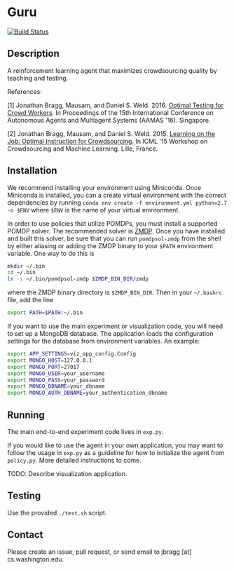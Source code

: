# Guru

[![Build Status](https://travis-ci.org/uwcrowdlab/guru.svg?branch=master)](https://travis-ci.org/uwcrowdlab/guru)

## Description

A reinforcement learning agent that maximizes crowdsourcing quality by teaching and testing.

References:

[1] Jonathan Bragg, Mausam, and Daniel S. Weld. 2016. [Optimal Testing for Crowd Workers](https://www.cs.washington.edu/ai/pubs/bragg-aamas16.pdf). In Proceedings of the 15th International Conference on Autonomous Agents and Multiagent Systems (AAMAS '16). Singapore.

[2] Jonathan Bragg, Mausam, and Daniel S. Weld. 2015. [Learning on the Job: Optimal Instruction for Crowdsourcing](https://www.cs.washington.edu/ai/pubs/bragg-icml15.pdf). In ICML '15 Workshop on Crowdsourcing and Machine Learning. Lille, France.

## Installation

We recommend installing your environment using Miniconda. Once Miniconda is installed, you can a create virtual environment with the correct dependencies by running
```conda env create -f environment.yml python=2.7 -n $ENV```
where `$ENV` is the name of your virtual environment.

In order to use policies that utilize POMDPs, you must install a supported POMDP solver. The recommended solver is [ZMDP](https://github.com/trey0/zmdp). Once you have installed and built this solver, be sure that you can run `pomdpsol-zmdp` from the shell by either aliasing or adding the ZMDP binary to your `$PATH` environment variable. One way to do this is
```bash
mkdir ~/.bin
cd ~/.bin
ln -s ~/.bin/pomdpsol-zmdp $ZMDP_BIN_DIR/zmdp
```
where the ZMDP binary directory is `$ZMDP_BIN_DIR`. Then in your `~/.bashrc` file, add the line
```bash
export PATH=$PATH:~/.bin
```

If you want to use the main experiment or visualization code, you will need to set up a MongoDB database.
The application loads the configuration settings for the database from environment variables. An example:
```bash
export APP_SETTINGS=viz_app_config.Config
export MONGO_HOST=127.0.0.1
export MONGO_PORT=27017
export MONGO_USER=your_username
export MONGO_PASS=your_password
export MONGO_DBNAME=your_dbname
export MONGO_AUTH_DBNAME=your_authentication_dbname
```

## Running

The main end-to-end experiment code lives in `exp.py`.

If you would like to use the agent in your own application, you may want to follow the usage in `exp.py` as a guideline for how to initialize the agent from `policy.py`. More detailed instructions to come.

TODO: Describe visualization application.

## Testing

Use the provided `./test.sh` script.

## Contact

Please create an issue, pull request, or send email to jbragg [at] cs.washington.edu.
